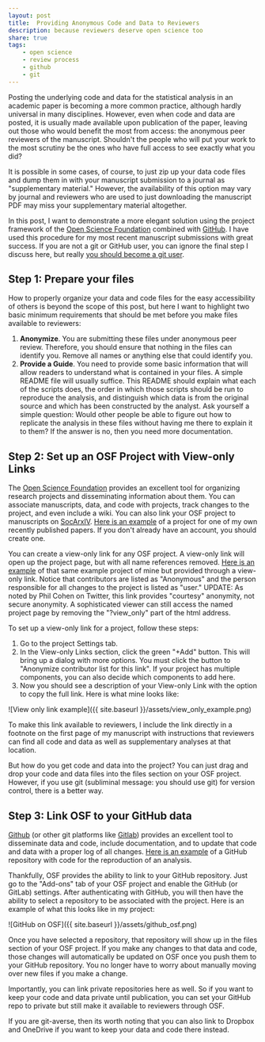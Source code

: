 ```yaml
---
layout: post
title:  Providing Anonymous Code and Data to Reviewers
description: because reviewers deserve open science too
share: true
tags:
    - open science
    - review process
    - github
    - git
---
```


Posting the underlying code and data for the statistical analysis in an academic paper is becoming a more common practice, although hardly universal in many disciplines. However, even when code and data are posted, it is usually made available upon publication of the paper, leaving out those who would benefit the most from access: the anonymous peer reviewers of the manuscript. Shouldn't the people who will put your work to the most scrutiny be the ones who have full access to see exactly what you did? 

It is possible in some cases, of course, to just zip up your data code files and dump them in with your manuscript submission to a journal as "supplementary material." However, the availability of this option may vary by journal and reviewers who are used to just downloading the manuscript PDF may miss your supplementary material altogether. 

In this post, I want to demonstrate a more elegant solution using the project framework of the [Open Science Foundation](https://osf.io/) combined with [GitHub](https://github.com). I have used this procedure for my most recent manuscript submissions with great success. If you are not a git or GitHub user, you can ignore the final step I discuss here, but really [you should become a git user](https://aarongullickson.github.io/2016/08/firstgithubrep). 

## Step 1: Prepare your files

How to properly organize your data and code files for the easy accessibility of others is beyond the scope of this post, but here I want to highlight two basic minimum requirements that should be met before you make files available to reviewers:

1. **Anonymize**. You are submitting these files under anonymous peer review. Therefore, you should ensure that nothing in the files can identify you. Remove all names or anything else that could identify you. 
2. **Provide a Guide**. You need to provide some basic information that will allow readers to understand what is contained in your files. A simple README file will usually suffice. This README should explain what each of the scripts does, the order in which those scripts should be run to reproduce the analysis, and distinguish which data is from the original source and which has been constructed by the analyst. Ask yourself a simple question: Would other people be able to figure out how to replicate the analysis in these files without having me there to explain it to them? If the answer is no, then you need more documentation. 

## Step 2: Set up an OSF Project with View-only Links

The [Open Science Foundation](https://osf.io) provides an excellent tool for   organizing research projects and disseminating information about them. You can associate manuscripts, data, and code with projects, track changes to the project, and even include a wiki. You can also link your OSF project to manuscripts on [SocArxIV](https://socopen.org/). [Here is an example](https://osf.io/rcaxh/) of a project for one of my own recently published papers. If you don't already have an account, you should create one. 

You can create a view-only link for any OSF project. A view-only link will open up the project page, but with all name references removed.  [Here is an example](https://osf.io/rcaxh/?view_only=65b57cc4f8d64c6db1c62bf9c2176bcb) of that same example project of mine but provided through a view-only link. Notice that contributors are listed as "Anonymous" and the person responsible for all changes to the project is listed as "user." UPDATE: As noted by Phil Cohen on Twitter, this link provides "courtesy" anonymity, not secure anonymity. A sophisticated viewer can still access the named project page by removing the "?view_only" part of the html address. 

To set up a view-only link for a project, follow these steps:

1. Go to the project Settings tab.
2. In the View-only Links section, click the green "+Add" button. This will bring up a dialog with more options. You must click the button to "Anonymize contributor list for this link". If your project has multiple components, you can also decide which components to add here. 
3. Now you should see a description of your View-only Link with the option to copy the full link. Here is what mine looks like:

![View only link example]({{ site.baseurl }}/assets/view_only_example.png)

To make this link available to reviewers, I include the link directly in a footnote on the first page of my manuscript with instructions that reviewers can find all code and data as well as supplementary analyses at that location. 

But how do you get code and data into the project? You can just drag and drop your code and data files into the files section on your OSF project. However, if you use git (subliminal message: you should use git) for version control, there is a better way. 

## Step 3: Link OSF to your GitHub data

[Github](https://github.com) (or other git platforms like [Gitlab](https://gitlab.com)) provides an excellent tool to disseminate data and code, include documentation, and to update that code and data with a proper log of all changes. [Here is an example](https://github.com/AaronGullickson/beautyexchange) of a GitHub repository with code for the reproduction of an analysis. 

Thankfully, OSF provides the ability to link to your GitHub repository. Just go to the "Add-ons" tab of your OSF project and enable the GitHub (or GitLab) settings. After authenticating with GitHub, you will then have the ability to select a repository to be associated with the project. Here is an example of what this looks like in my project:

![GitHub on OSF]({{ site.baseurl }}/assets/github_osf.png)

Once you have selected a repository, that repository will show up in the files section of your OSF project. If you make any changes to that data and code, those changes will automatically be updated on OSF once you push them to your GitHub repository. You no longer have to worry about manually moving over new files if you make a change. 

Importantly, you can link private repositories here as well. So if you want to keep your code and data private until publication, you can set your GitHub repo to private but still make it available to reviewers through OSF. 

If you are git-averse, then its worth noting that you can also link to Dropbox and OneDrive if you want to keep your data and code there instead. 
